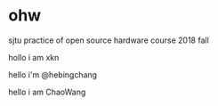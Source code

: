 # ohw
sjtu practice of open source hardware course 2018 fall

hollo i am xkn

hello i'm @hebingchang

hello i am ChaoWang
